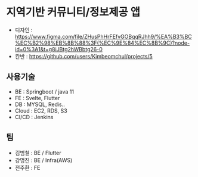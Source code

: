# 지역기반 커뮤니티/정보제공 앱
 - 디자인 : https://www.figma.com/file/ZHusPhHrFEfvGOBqqRJhh9/%EA%B3%BC%EC%B2%98%EB%8B%88%3F(%EC%9E%84%EC%8B%9C)?node-id=0%3A1&t=g8iJBtg2hWBbtg26-0
 - 칸반 : https://github.com/users/Kimbeomchul/projects/5
 
## 사용기술
 - BE : Springboot / java 11
 - FE : Svelte, Flutter
 - DB : MYSQL, Redis..
 - Cloud : EC2, RDS, S3
 - CI/CD : Jenkins

## 팀 
 - 김범철 : BE / Flutter
 - 강명진 : BE / Infra(AWS)
 - 전주환 : FE
